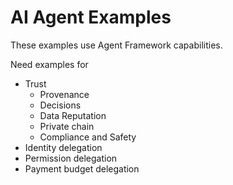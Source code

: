 # AI Agent Examples

These examples use Agent Framework capabilities.

Need examples for
 * Trust
   * Provenance
   * Decisions
   * Data Reputation
   * Private chain
   * Compliance and Safety
 * Identity delegation
 * Permission delegation
 * Payment budget delegation

